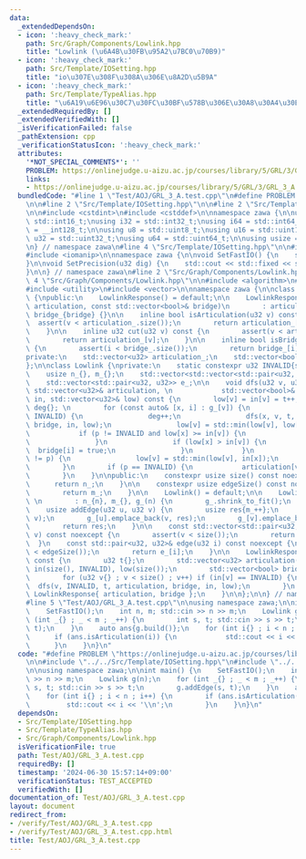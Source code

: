 ```yaml
---
data:
  _extendedDependsOn:
  - icon: ':heavy_check_mark:'
    path: Src/Graph/Components/Lowlink.hpp
    title: "Lowlink (\u6A4B\u30FB\u95A2\u7BC0\u70B9)"
  - icon: ':heavy_check_mark:'
    path: Src/Template/IOSetting.hpp
    title: "io\u307E\u308F\u308A\u306E\u8A2D\u5B9A"
  - icon: ':heavy_check_mark:'
    path: Src/Template/TypeAlias.hpp
    title: "\u6A19\u6E96\u30C7\u30FC\u30BF\u578B\u306E\u30A8\u30A4\u30EA\u30A2\u30B9"
  _extendedRequiredBy: []
  _extendedVerifiedWith: []
  _isVerificationFailed: false
  _pathExtension: cpp
  _verificationStatusIcon: ':heavy_check_mark:'
  attributes:
    '*NOT_SPECIAL_COMMENTS*': ''
    PROBLEM: https://onlinejudge.u-aizu.ac.jp/courses/library/5/GRL/3/GRL_3_A
    links:
    - https://onlinejudge.u-aizu.ac.jp/courses/library/5/GRL/3/GRL_3_A
  bundledCode: "#line 1 \"Test/AOJ/GRL_3_A.test.cpp\"\n#define PROBLEM \"https://onlinejudge.u-aizu.ac.jp/courses/library/5/GRL/3/GRL_3_A\"\
    \n\n#line 2 \"Src/Template/IOSetting.hpp\"\n\n#line 2 \"Src/Template/TypeAlias.hpp\"\
    \n\n#include <cstdint>\n#include <cstddef>\n\nnamespace zawa {\n\nusing i16 =\
    \ std::int16_t;\nusing i32 = std::int32_t;\nusing i64 = std::int64_t;\nusing i128\
    \ = __int128_t;\n\nusing u8 = std::uint8_t;\nusing u16 = std::uint16_t;\nusing\
    \ u32 = std::uint32_t;\nusing u64 = std::uint64_t;\n\nusing usize = std::size_t;\n\
    \n} // namespace zawa\n#line 4 \"Src/Template/IOSetting.hpp\"\n\n#include <iostream>\n\
    #include <iomanip>\n\nnamespace zawa {\n\nvoid SetFastIO() {\n    std::cin.tie(nullptr)->sync_with_stdio(false);\n\
    }\n\nvoid SetPrecision(u32 dig) {\n    std::cout << std::fixed << std::setprecision(dig);\n\
    }\n\n} // namespace zawa\n#line 2 \"Src/Graph/Components/Lowlink.hpp\"\n\n#line\
    \ 4 \"Src/Graph/Components/Lowlink.hpp\"\n\n#include <algorithm>\n#include <cassert>\n\
    #include <utility>\n#include <vector>\n\nnamespace zawa {\n\nclass LowlinkResponse\
    \ {\npublic:\n    LowlinkResponse() = default;\n\n    LowlinkResponse(const std::vector<u32>&\
    \ articulation, const std::vector<bool>& bridge)\n        : articulation_{articulation},\
    \ bridge_{bridge} {}\n\n    inline bool isArticulation(u32 v) const {\n      \
    \  assert(v < articulation_.size());\n        return articulation_[v] > 1u;\n\
    \    }\n\n    inline u32 cut(u32 v) const {\n        assert(v < articulation_.size());\n\
    \        return articulation_[v];\n    }\n\n    inline bool isBridge(u32 i) const\
    \ {\n        assert(i < bridge_.size());\n        return bridge_[i];\n    }\n\n\
    private:\n    std::vector<u32> articulation_;\n    std::vector<bool> bridge_;\n\
    };\n\nclass Lowlink {\nprivate:\n    static constexpr u32 INVALID{static_cast<u32>(-1)};\n\
    \    usize n_{}, m_{};\n    std::vector<std::vector<std::pair<u32, u32>>> g_;\n\
    \    std::vector<std::pair<u32, u32>> e_;\n\n    void dfs(u32 v, u32 p, u32& t,\
    \ std::vector<u32>& articulation, \n            std::vector<bool>& bridge, std::vector<u32>&\
    \ in, std::vector<u32>& low) const {\n        low[v] = in[v] = t++;\n        u32\
    \ deg{}; \n        for (const auto& [x, i] : g_[v]) {\n            if (in[x] ==\
    \ INVALID) {\n                deg++;\n                dfs(x, v, t, articulation,\
    \ bridge, in, low);\n                low[v] = std::min(low[v], low[x]);\n    \
    \            if (p != INVALID and low[x] >= in[v]) {\n                    articulation[v]++;\n\
    \                }\n                if (low[x] > in[v]) {\n                  \
    \  bridge[i] = true;\n                }\n            }\n            else if (x\
    \ != p) {\n                low[v] = std::min(low[v], in[x]);\n            }\n\
    \        }\n        if (p == INVALID) {\n            articulation[v] = deg;\n\
    \        }\n    }\n\npublic:\n    constexpr usize size() const noexcept {\n  \
    \      return n_;\n    }\n\n    constexpr usize edgeSize() const noexcept {\n\
    \        return m_;\n    }\n\n    Lowlink() = default;\n\n    Lowlink(usize n)\
    \ \n        : n_{n}, m_{}, g_(n) {\n        g_.shrink_to_fit();\n    }\n    \n\
    \    usize addEdge(u32 u, u32 v) {\n        usize res{m_++};\n        e_.emplace_back(u,\
    \ v);\n        g_[u].emplace_back(v, res);\n        g_[v].emplace_back(u, res);\n\
    \        return res;\n    }\n\n    const std::vector<std::pair<u32, u32>>& operator[](u32\
    \ v) const noexcept {\n        assert(v < size());\n        return g_[v];\n  \
    \  }\n    const std::pair<u32, u32>& edge(u32 i) const noexcept {\n        assert(i\
    \ < edgeSize());\n        return e_[i];\n    }\n\n    LowlinkResponse build()\
    \ const {\n        u32 t{};\n        std::vector<u32> articulation(size(), 1u),\
    \ in(size(), INVALID), low(size());\n        std::vector<bool> bridge(edgeSize());\n\
    \        for (u32 v{} ; v < size() ; v++) if (in[v] == INVALID) {\n          \
    \  dfs(v, INVALID, t, articulation, bridge, in, low);\n        }\n        return\
    \ LowlinkResponse{ articulation, bridge };\n    }\n\n};\n\n} // namespace zawa\n\
    #line 5 \"Test/AOJ/GRL_3_A.test.cpp\"\n\nusing namespace zawa;\n\nint main() {\n\
    \    SetFastIO();\n    int n, m; std::cin >> n >> m;\n    Lowlink g(n);\n    for\
    \ (int _{} ; _ < m ; _++) {\n        int s, t; std::cin >> s >> t;\n        g.addEdge(s,\
    \ t);\n    }\n    auto ans{g.build()};\n    for (int i{} ; i < n ; i++) {\n  \
    \      if (ans.isArticulation(i)) {\n            std::cout << i << '\\n';\n  \
    \      }\n    }\n}\n"
  code: "#define PROBLEM \"https://onlinejudge.u-aizu.ac.jp/courses/library/5/GRL/3/GRL_3_A\"\
    \n\n#include \"../../Src/Template/IOSetting.hpp\"\n#include \"../../Src/Graph/Components/Lowlink.hpp\"\
    \n\nusing namespace zawa;\n\nint main() {\n    SetFastIO();\n    int n, m; std::cin\
    \ >> n >> m;\n    Lowlink g(n);\n    for (int _{} ; _ < m ; _++) {\n        int\
    \ s, t; std::cin >> s >> t;\n        g.addEdge(s, t);\n    }\n    auto ans{g.build()};\n\
    \    for (int i{} ; i < n ; i++) {\n        if (ans.isArticulation(i)) {\n   \
    \         std::cout << i << '\\n';\n        }\n    }\n}\n"
  dependsOn:
  - Src/Template/IOSetting.hpp
  - Src/Template/TypeAlias.hpp
  - Src/Graph/Components/Lowlink.hpp
  isVerificationFile: true
  path: Test/AOJ/GRL_3_A.test.cpp
  requiredBy: []
  timestamp: '2024-06-30 15:57:14+09:00'
  verificationStatus: TEST_ACCEPTED
  verifiedWith: []
documentation_of: Test/AOJ/GRL_3_A.test.cpp
layout: document
redirect_from:
- /verify/Test/AOJ/GRL_3_A.test.cpp
- /verify/Test/AOJ/GRL_3_A.test.cpp.html
title: Test/AOJ/GRL_3_A.test.cpp
---
```

